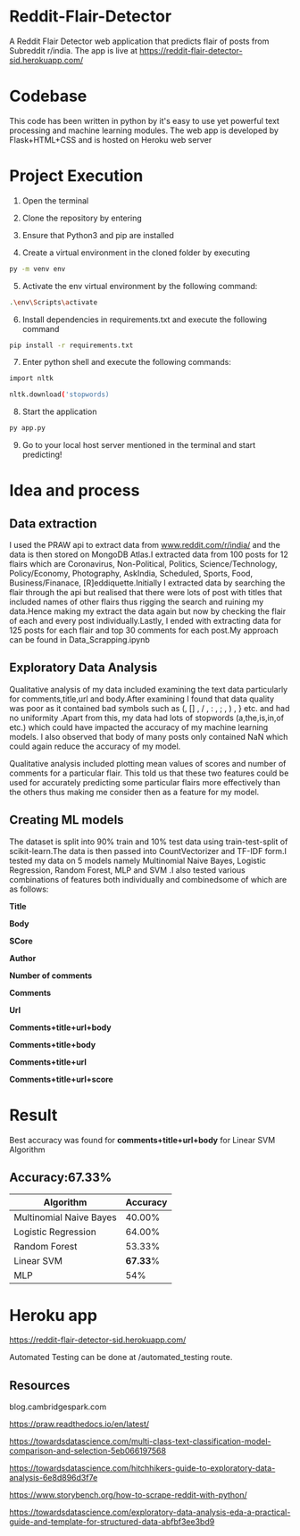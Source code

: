 # Reddit-Flair-Detector
A Reddit Flair Detector web application that predicts flair of posts from Subreddit r/india. The app is live at https://reddit-flair-detector-sid.herokuapp.com/

# Codebase

This code has been written in python by it's easy to use yet powerful text processing and machine learning modules.
The web app is developed by Flask+HTML+CSS and is hosted on Heroku web server

# Project Execution

1) Open the terminal

2) Clone the repository by entering 

3) Ensure that Python3 and pip are installed

4) Create a virtual environment in the cloned folder by executing

```bash
py -m venv env
```

5) Activate the env virtual environment by the following command:

```bash
.\env\Scripts\activate
```

6) Install dependencies in requirements.txt and execute the following command

```bash
pip install -r requirements.txt
```

7) Enter python shell and execute the following commands:

```bash
import nltk
```

```bash
nltk.download('stopwords)
```

8) Start the application

```bash
py app.py
```

9) Go to your local host server mentioned in the terminal and start predicting!

# Idea and process

## Data extraction
I used the PRAW api to extract data from www.reddit.com/r/india/  and the data is then stored on MongoDB Atlas.I extracted data from 100 posts for 12 flairs which are Coronavirus, Non-Political, Politics, Science/Technology, Policy/Economy, Photography, AskIndia, Scheduled, Sports, Food, Business/Finanace, [R]eddiquette.Initially I extracted data by searching the flair through the api but realised that there were lots of post with titles that included names of other flairs thus rigging the search and ruining my data.Hence making my extract the data again but now by checking the flair of each and every post individually.Lastly, I ended with extracting data for 125 posts for each flair and top 30 comments for each post.My approach can be found in Data_Scrapping.ipynb

## Exploratory Data Analysis

Qualitative analysis of my data included examining the text data particularly for comments,title,url and body.After examining I found that data quality was poor as it contained bad symbols such as (, [] , / , : , ; , ) , } etc. and had no uniformity .Apart from this, my data had lots of stopwords (a,the,is,in,of etc.) which could have impacted the accuracy of my machine learning models. I also observed that body of many posts only contained NaN which could again reduce the accuracy of my model.

Qualitative analysis included plotting mean values of scores and number of comments for a particular flair. This told us that these two features could be used for accurately predicting some particular flairs more effectively than the others thus making me consider then as a feature for my model.

## Creating ML models

The dataset is split into 90% train and 10% test data using train-test-split of scikit-learn.The data is then passed into CountVectorizer and TF-IDF form.I tested my data on 5 models namely Multinomial Naive Bayes, Logistic Regression, Random Forest, MLP and SVM .I also tested various combinations of features both individually and combinedsome of which are as follows:

**Title**

**Body**

**SCore**

**Author**

**Number of comments**

**Comments**

**Url**

**Comments+title+url+body**

**Comments+title+body**

**Comments+title+url**

**Comments+title+url+score**

# Result

Best accuracy was found for **comments+title+url+body** for Linear SVM Algorithm

## Accuracy:**67.33%**

**Algorithm** | **Accuracy**
------------ | -------------
Multinomial Naive Bayes | 40.00%
Logistic Regression | 64.00%
Random Forest | 53.33%
Linear SVM | **67.33**%
MLP | 54%

# Heroku app
https://reddit-flair-detector-sid.herokuapp.com/

Automated Testing can be done at /automated_testing route.

## Resources

blog.cambridgespark.com

https://praw.readthedocs.io/en/latest/

https://towardsdatascience.com/multi-class-text-classification-model-comparison-and-selection-5eb066197568

https://towardsdatascience.com/hitchhikers-guide-to-exploratory-data-analysis-6e8d896d3f7e

https://www.storybench.org/how-to-scrape-reddit-with-python/

https://towardsdatascience.com/exploratory-data-analysis-eda-a-practical-guide-and-template-for-structured-data-abfbf3ee3bd9
